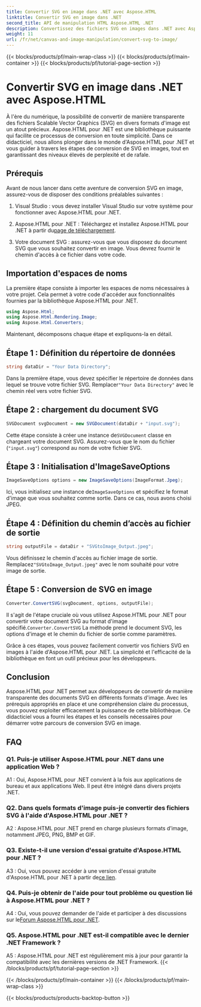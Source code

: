 ```yaml
---
title: Convertir SVG en image dans .NET avec Aspose.HTML
linktitle: Convertir SVG en image dans .NET
second_title: API de manipulation HTML Aspose.HTML .NET
description: Convertissez des fichiers SVG en images dans .NET avec Aspose.HTML. Un didacticiel complet pour les développeurs. Transformez facilement des documents SVG aux formats JPEG, PNG, BMP et GIF.
weight: 11
url: /fr/net/canvas-and-image-manipulation/convert-svg-to-image/
---
```


{{< blocks/products/pf/main-wrap-class >}}
{{< blocks/products/pf/main-container >}}
{{< blocks/products/pf/tutorial-page-section >}}

# Convertir SVG en image dans .NET avec Aspose.HTML


À l'ère du numérique, la possibilité de convertir de manière transparente des fichiers Scalable Vector Graphics (SVG) en divers formats d'image est un atout précieux. Aspose.HTML pour .NET est une bibliothèque puissante qui facilite ce processus de conversion en toute simplicité. Dans ce didacticiel, nous allons plonger dans le monde d'Aspose.HTML pour .NET et vous guider à travers les étapes de conversion de SVG en images, tout en garantissant des niveaux élevés de perplexité et de rafale.

## Prérequis

Avant de nous lancer dans cette aventure de conversion SVG en image, assurez-vous de disposer des conditions préalables suivantes :

1. Visual Studio : vous devez installer Visual Studio sur votre système pour fonctionner avec Aspose.HTML pour .NET.

2.  Aspose.HTML pour .NET : Téléchargez et installez Aspose.HTML pour .NET à partir du[page de téléchargement](https://releases.aspose.com/html/net/).

3. Votre document SVG : assurez-vous que vous disposez du document SVG que vous souhaitez convertir en image. Vous devrez fournir le chemin d'accès à ce fichier dans votre code.

## Importation d'espaces de noms


La première étape consiste à importer les espaces de noms nécessaires à votre projet. Cela permet à votre code d'accéder aux fonctionnalités fournies par la bibliothèque Aspose.HTML pour .NET.

```csharp
using Aspose.Html;
using Aspose.Html.Rendering.Image;
using Aspose.Html.Converters;
```

Maintenant, décomposons chaque étape et expliquons-la en détail.

## Étape 1 : Définition du répertoire de données

```csharp
string dataDir = "Your Data Directory";
```

 Dans la première étape, vous devez spécifier le répertoire de données dans lequel se trouve votre fichier SVG. Remplacer`"Your Data Directory"` avec le chemin réel vers votre fichier SVG.

## Étape 2 : chargement du document SVG

```csharp
SVGDocument svgDocument = new SVGDocument(dataDir + "input.svg");
```

 Cette étape consiste à créer une instance de`SVGDocument` classe en chargeant votre document SVG. Assurez-vous que le nom du fichier (`"input.svg"`) correspond au nom de votre fichier SVG.

## Étape 3 : Initialisation d'ImageSaveOptions

```csharp
ImageSaveOptions options = new ImageSaveOptions(ImageFormat.Jpeg);
```

 Ici, vous initialisez une instance de`ImageSaveOptions` et spécifiez le format d'image que vous souhaitez comme sortie. Dans ce cas, nous avons choisi JPEG.

## Étape 4 : Définition du chemin d’accès au fichier de sortie

```csharp
string outputFile = dataDir + "SVGtoImage_Output.jpeg";
```

Vous définissez le chemin d'accès au fichier image de sortie. Remplacez`"SVGtoImage_Output.jpeg"` avec le nom souhaité pour votre image de sortie.

## Étape 5 : Conversion de SVG en image

```csharp
Converter.ConvertSVG(svgDocument, options, outputFile);
```

 Il s'agit de l'étape cruciale où vous utilisez Aspose.HTML pour .NET pour convertir votre document SVG au format d'image spécifié.`Converter.ConvertSVG` La méthode prend le document SVG, les options d'image et le chemin du fichier de sortie comme paramètres.

Grâce à ces étapes, vous pouvez facilement convertir vos fichiers SVG en images à l'aide d'Aspose.HTML pour .NET. La simplicité et l'efficacité de la bibliothèque en font un outil précieux pour les développeurs.

## Conclusion

Aspose.HTML pour .NET permet aux développeurs de convertir de manière transparente des documents SVG en différents formats d'image. Avec les prérequis appropriés en place et une compréhension claire du processus, vous pouvez exploiter efficacement la puissance de cette bibliothèque. Ce didacticiel vous a fourni les étapes et les conseils nécessaires pour démarrer votre parcours de conversion SVG en image.

## FAQ

### Q1. Puis-je utiliser Aspose.HTML pour .NET dans une application Web ?

A1 : Oui, Aspose.HTML pour .NET convient à la fois aux applications de bureau et aux applications Web. Il peut être intégré dans divers projets .NET.

### Q2. Dans quels formats d'image puis-je convertir des fichiers SVG à l'aide d'Aspose.HTML pour .NET ?

A2 : Aspose.HTML pour .NET prend en charge plusieurs formats d’image, notamment JPEG, PNG, BMP et GIF.

### Q3. Existe-t-il une version d'essai gratuite d'Aspose.HTML pour .NET ?

 A3 : Oui, vous pouvez accéder à une version d'essai gratuite d'Aspose.HTML pour .NET à partir de[ce lien](https://releases.aspose.com/).

### Q4. Puis-je obtenir de l'aide pour tout problème ou question lié à Aspose.HTML pour .NET ?

 A4 : Oui, vous pouvez demander de l'aide et participer à des discussions sur le[Forum Aspose.HTML pour .NET](https://forum.aspose.com/).

### Q5. Aspose.HTML pour .NET est-il compatible avec le dernier .NET Framework ?

A5 : Aspose.HTML pour .NET est régulièrement mis à jour pour garantir la compatibilité avec les dernières versions de .NET Framework.
{{< /blocks/products/pf/tutorial-page-section >}}

{{< /blocks/products/pf/main-container >}}
{{< /blocks/products/pf/main-wrap-class >}}

{{< blocks/products/products-backtop-button >}}

